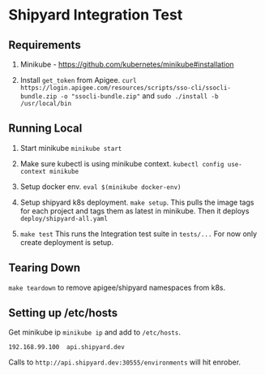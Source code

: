 # Shipyard Integration Test

## Requirements

1. Minikube - https://github.com/kubernetes/minikube#installation

2. Install `get_token` from Apigee. `curl https://login.apigee.com/resources/scripts/sso-cli/ssocli-bundle.zip -o "ssocli-bundle.zip"` and `sudo ./install -b /usr/local/bin`

## Running Local

1. Start minikube `minikube start`

1. Make sure kubectl is using minikube context. `kubectl config use-context minikube`

1. Setup docker env. `eval $(minikube docker-env)`

1. Setup shipyard k8s deployment. `make setup`. This pulls the image tags for each project and tags them as latest in minikube. Then it deploys `deploy/shipyard-all.yaml`

1. `make test` This runs the Integration test suite in `tests/...` For now only create deployment is setup.

## Tearing Down

`make teardown` to remove apigee/shipyard namespaces from k8s.

## Setting up /etc/hosts

Get minikube ip `minikube ip` and add to `/etc/hosts`.

`192.168.99.100  api.shipyard.dev`

Calls to `http://api.shipyard.dev:30555/environments` will hit enrober.
